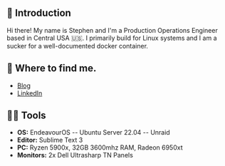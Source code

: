 ## 👋 Introduction

Hi there! My name is Stephen and I'm a Production Operations Engineer based in Central USA 🇺🇸. I primarily build for Linux systems and I am a sucker for a well-documented docker container.

## 🥷 Where to find me.
- [Blog](https://stephensubra.github.io)
- [LinkedIn](https://linkedin.com/stephensubra)

## 👨‍💻 Tools
- **OS:** EndeavourOS -- Ubuntu Server 22.04 -- Unraid
- **Editor:** Sublime Text 3
- **PC:** Ryzen 5900x, 32GB 3600mhz RAM, Radeon 6950xt
- **Monitors:** 2x Dell Ultrasharp TN Panels

